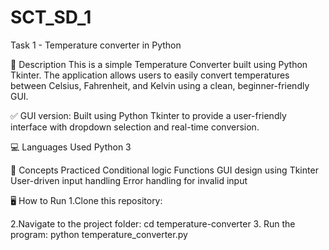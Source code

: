 # SCT_SD_1
Task 1 -  Temperature converter in Python

📜 Description
    This is a simple Temperature Converter built using Python Tkinter.
    The application allows users to easily convert temperatures between Celsius, Fahrenheit, and        Kelvin using a clean, beginner-friendly GUI.

✅ GUI version: Built using Python Tkinter to provide a user-friendly interface with dropdown           selection and real-time conversion.

💻 Languages Used
    Python 3

🧠 Concepts Practiced
    Conditional logic
    Functions
    GUI design using Tkinter
    User-driven input handling
    Error handling for invalid input

🖥 How to Run
1.Clone this repository:

2.Navigate to the project folder:
    cd temperature-converter
3. Run the program:
    python temperature_converter.py

